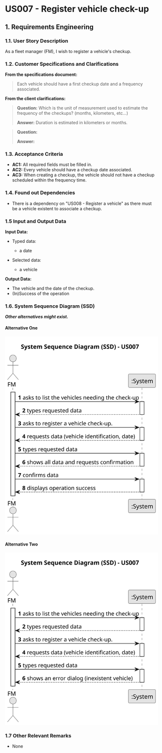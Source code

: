 # US007 - Register vehicle check-up


## 1. Requirements Engineering

### 1.1. User Story Description

As a fleet manager (FM), I wish to register a vehicle's checkup.

### 1.2. Customer Specifications and Clarifications 

**From the specifications document:**

>	Each vehicle should have a first checkup date and a frequency associated. 

**From the client clarifications:**

> **Question:** Which is the unit of measurement used to estimate the frequency of the checkups? (months, kilometers, etc...)
>
> **Answer:** Duration is estimated in kilometers or months.

> **Question:** 
>
> **Answer:** 

### 1.3. Acceptance Criteria

* **AC1:** All required fields must be filled in.
* **AC2:** Every vehicle should have a checkup date associated.
* **AC3:** When creating a checkup, the vehicle should not have a checkup scheduled within the frequency time. 

### 1.4. Found out Dependencies

* There is a dependency on "US008 - Register a vehicle" as there must be a vehicle existent to associate a checkup.

### 1.5 Input and Output Data

**Input Data:**

* Typed data:
    * a date
	
* Selected data:
    * a vehicle

**Output Data:**

* The vehicle and the date of the checkup.
* (In)Success of the operation

### 1.6. System Sequence Diagram (SSD)

**_Other alternatives might exist._**

#### Alternative One

![System Sequence Diagram - Alternative One](svg/us007-system-sequence-diagram-alternative-one.svg)

#### Alternative Two

![System Sequence Diagram - Alternative Two](svg/us007-system-sequence-diagram-alternative-two.svg)

### 1.7 Other Relevant Remarks

* None